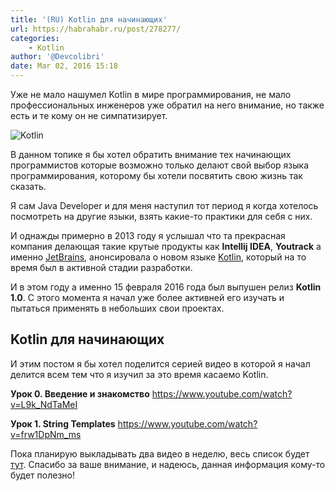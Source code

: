 ```yaml
---
title: '(RU) Kotlin для начинающих'
url: https://habrahabr.ru/post/278277/
categories:
    - Kotlin
author: '@Devcolibri'
date: Mar 02, 2016 15:18
---
```

Уже не мало нашумел Kotlin в мире программирования, не мало профессиональных инженеров уже обратил на него внимание, но также есть и те кому он не симпатизирует.

![Kotlin](https://habrastorage.org/files/a52/453/729/a52453729bd64cb3b5ca8a4892e45cc1.png)

В данном топике я бы хотел обратить внимание тех начинающих программистов которые возможно только делают свой выбор языка программирования, которому бы хотели посвятить свою жизнь так сказать.

Я сам Java Developer и для меня наступил тот период я когда хотелось посмотреть на другие языки, взять какие-то практики для себя с них.

И однажды примерно в 2013 году я услышал что та прекрасная компания делающая такие крутые продукты как **Intellij IDEA**, **Youtrack** а именно [JetBrains](https://www.jetbrains.com/), анонсировала о новом языке [Kotlin](https://kotlinlang.org/), который на то время был в активной стадии разработки.

И в этом году а именно 15 февраля 2016 года был выпушен релиз **Kotlin 1.0**. С этого момента я начал уже более активней его изучать и пытаться применять в небольших свои проектах.

## Kotlin для начинающих

И этим постом я бы хотел поделится серией видео в которой я начал делится всем тем что я изучил за это время касаемо Kotlin.

**Урок 0. Введение и знакомство**
https://www.youtube.com/watch?v=L9k_NdTaMeI


**Урок 1. String Templates**
https://www.youtube.com/watch?v=frw1DpNm_ms

Пока планирую выкладывать два видео в неделю, весь список будет [тут](https://goo.gl/yegW0d).
Спасибо за ваше внимание, и надеюсь, данная информация кому-то будет полезно!
